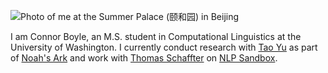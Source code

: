 ![Photo of me at the Summer Palace (颐和园) in Beijing](https://user-images.githubusercontent.com/6520892/144486930-ed6d1318-b5ec-4423-8f67-c4bdb7421fa8.jpg)

I am Connor Boyle, an M.S. student in Computational Linguistics at the University of Washington. I currently conduct research with [Tao Yu](https://taoyds.github.io/) as part of [Noah's Ark](https://noahs-ark.github.io/) and work with [Thomas Schaffter](https://cd2h.org/index.php/node/124) on [NLP Sandbox](https://nlpsandbox.io/).

